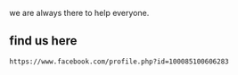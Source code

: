  we are always there to help everyone.

## find us here 
    https://www.facebook.com/profile.php?id=100085100606283
